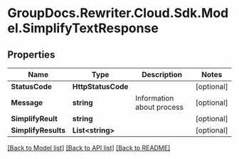 # GroupDocs.Rewriter.Cloud.Sdk.Model.SimplifyTextResponse

## Properties

Name | Type | Description | Notes
------------ | ------------- | ------------- | -------------
**StatusCode** | **HttpStatusCode** |  | [optional] 
**Message** | **string** | Information about process | [optional] 
**SimplifyReult** | **string** |  | [optional] 
**SimplifyResults** | **List&lt;string&gt;** |  | [optional] 

[[Back to Model list]](../README.md#documentation-for-models) [[Back to API list]](../README.md#documentation-for-api-endpoints) [[Back to README]](../README.md)


